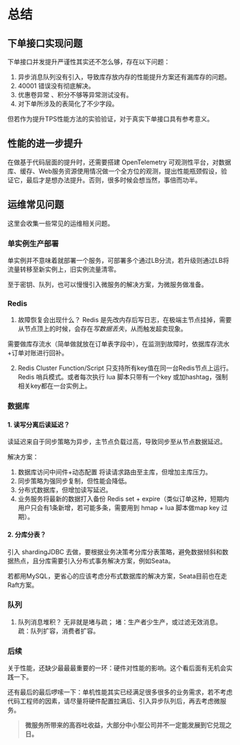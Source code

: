 # 总结

## 下单接口实现问题
下单接口并发提升严谨性其实还不怎么够，存在以下问题：
1. 异步消息队列没有引入，导致库存放内存的性能提升方案还有漏库存的问题。
2. 40001 错误没有彻底解决。
3. 优惠卷异常 、积分不够等异常测试没有。
4. 对下单所涉及的表简化了不少字段。

但若作为提升TPS性能方法的实验验证，对于真实下单接口具有参考意义。

## 性能的进一步提升
在做基于代码层面的提升时，还需要搭建 OpenTelemetry 可观测性平台，对数据库、缓存、Web服务资源使用情况做一个全方位的观测，提出性能瓶颈假设，验证它，最后才是想办法提升。否则，很多时候会想当然，事倍而功半。


## 运维常见问题
这里会收集一些常见的运维相关问题。

### 单实例生产部署
单实例并不意味着就部署一个服务，可部署多个通过LB分流，若升级则通过LB将流量转移至新实例上，旧实例流量清零。

至于密钥、队列，也可以慢慢引入微服务的解决方案，为微服务做准备。

### Redis
1. 故障恢复会出现什么？
Redis 是先改内存后写日志，在极端主节点挂掉，需要从节点顶上的时候，会存在*写数据丢失*，从而触发超卖现象。

需要做库存流水（简单做就放在订单表字段中），在监测到故障时，依据库存流水+订单对账进行回补。

2. Redis Cluster Function/Script 只支持所有key值在同一台Redis节点上运行。
Redis 哨兵模式。或者每次执行 lua 脚本只带有一个key 或加hashtag，强制相关key都在一台实例上。    

### 数据库
#### 1. 读写分离后读延迟？

读延迟来自于同步策略为异步，主节点负载过高，导致同步至从节点数据延迟。

解决方案：
1. 数据库访问中间件+动态配置 将读请求路由至主库，但增加主库压力。
2. 同步策略为强同步复制，但性能会降低。
3. 分布式数据库，但增加读写延迟。
4. 业务服务将最新的数据打入备份 Redis set + expire（类似订单这种，短期内用户只会有1条新增，若可能多条，需要用到 hmap + lua 脚本做map key 过期）。

#### 2. 分库分表？
引入 shardingJDBC 去做，要根据业务决策考分库分表策略，避免数据倾斜和数据热点，且分库需要引入分布式事务解决方案，例如Seata。

若都用MySQL，更省心的应该考虑分布式数据库的解决方案，Seata目前也在走Raft方案。

### 队列
1. 队列消息堆积？
无非就是堵与疏；
堵：生产者少生产，或过滤无效消息。
疏：队列扩容，消费者扩容。  

### 后续
关于性能，还缺少最最最重要的一环：硬件对性能的影响。这个看后面有无机会实践一下。

还有最后的最后啰嗦一下：单机性能其实已经满足很多很多的业务需求，若不考虑代码工程师的因素，请尽量将硬件配置拉满后、引入异步队列后，再去考虑微服务。

> **微服务所带来的高吞吐收益，大部分中小型公司并不一定能发展到它兑现之日。** 

